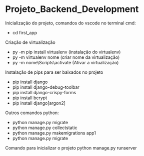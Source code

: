 # Projeto_Backend_Development
Inicialização do projeto, comandos do vscode no terminal cmd: 
- cd first_app

Criação de virtualização
- py -m pip install virtualenv (instalação do virtualenv)
- py -m virtualenv nome (criar nome da virtualização)
- py -m nome\Scripts\activate (Ativar a virtualização)


Instalação de pips para ser baixados no projeto
- pip install django
- pip install django-debug-toolbar
- pip install django-crispy-forms
- pip install bcrypt
- pip install django[argon2]

Outros comandos python:

- python manage.py migrate
- python manage.py collectstatic
- python manage.py makemigrations app1
- python manage.py migrate

Comando para inicializar o projeto
python manage.py runserver
